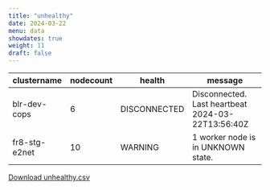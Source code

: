```yaml
---
title: "unhealthy"
date: 2024-03-22
menu: data
showdates: true
weight: 11
draft: false
---
```

<!--more-->
| clustername   | nodecount | health       | message                                           |
| ------------- | --------- | ------------ | ------------------------------------------------- |
| blr-dev-cops  |         6 | DISCONNECTED | Disconnected. Last heartbeat 2024-03-22T13:56:40Z |
| fr8-stg-e2net |        10 | WARNING      | 1 worker node is in UNKNOWN state.                |
[Download unhealthy.csv](/csv/unhealthy.csv)
